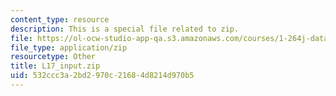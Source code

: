```yaml
---
content_type: resource
description: This is a special file related to zip.
file: https://ol-ocw-studio-app-qa.s3.amazonaws.com/courses/1-264j-database-internet-and-systems-integration-technologies-fall-2013/532ccc3a2bd2970c21684d8214d970b5_L17_input.zip
file_type: application/zip
resourcetype: Other
title: L17_input.zip
uid: 532ccc3a-2bd2-970c-2168-4d8214d970b5
---
```

